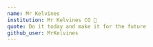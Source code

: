 ```yaml
---
name: Mr Kelvines 
institution: Mr Kelvines CO 🚩 
quote: Do it today and make it for the future
github_user: MrKelvines
---
```

